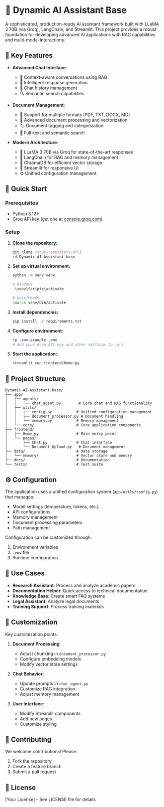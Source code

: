 # 🤖 Dynamic AI Assistant Base

A sophisticated, production-ready AI assistant framework built with LLaMA 3 70B (via Groq), LangChain, and Streamlit. This project provides a robust foundation for developing advanced AI applications with RAG capabilities and multi-modal interactions.

## 🌟 Key Features

- **Advanced Chat Interface**:
  - 💬 Context-aware conversations using RAG
  - 🧠 Intelligent response generation
  - 📝 Chat history management
  - 🔍 Semantic search capabilities

- **Document Management**:
  - 📄 Support for multiple formats (PDF, TXT, DOCX, MD)
  - 🔄 Advanced document processing and vectorization
  - 🏷️ Document tagging and categorization
  - 🔎 Full-text and semantic search

- **Modern Architecture**:
  - 🚀 LLaMA 3 70B via Groq for state-of-the-art responses
  - 🔗 LangChain for RAG and memory management
  - 💾 ChromaDB for efficient vector storage
  - 🎯 Streamlit for responsive UI
  - ⚙️ Unified configuration management

## 🚀 Quick Start

### Prerequisites

- Python 3.12+
- Groq API key (get one at [console.groq.com](https://console.groq.com))

### Setup

1. **Clone the repository:**
   ```bash
   git clone [your-repository-url]
   cd Dynamic-AI-Assistant-base
   ```

2. **Set up virtual environment:**
   ```bash
   python -m venv venv
   
   # Windows
   .\venv\Scripts\activate
   
   # Unix/MacOS
   source venv/bin/activate
   ```

3. **Install dependencies:**
   ```bash
   pip install -r requirements.txt
   ```

4. **Configure environment:**
   ```bash
   cp .env.example .env
   # Add your Groq API key and other settings to .env
   ```

5. **Start the application:**
   ```bash
   streamlit run frontend/Home.py
   ```

## 📁 Project Structure

```
Dynamic-AI-Assistant-base/
├── app/
│   ├── agents/
│   │   └── chat_agent.py        # Core chat and RAG functionality
│   ├── utils/
│   │   ├── config.py           # Unified configuration management
│   │   ├── document_processor.py # Document handling
│   │   └── memory.py           # Memory management
│   └── core/                   # Core application components
├── frontend/
│   ├── Home.py                 # Main entry point
│   └── pages/
│       ├── Chat.py             # Chat interface
│       └── Document_Upload.py   # Document management
├── data/                       # Data storage
│   └── memory/                 # Vector store and memory
├── docs/                       # Documentation
└── tests/                      # Test suite
```

## ⚙️ Configuration

The application uses a unified configuration system (`app/utils/config.py`) that manages:

- Model settings (temperature, tokens, etc.)
- API configurations
- Memory management
- Document processing parameters
- Path management

Configuration can be customized through:
1. Environment variables
2. `.env` file
3. Runtime configuration

## 🎯 Use Cases

- **Research Assistant**: Process and analyze academic papers
- **Documentation Helper**: Quick access to technical documentation
- **Knowledge Base**: Create smart FAQ systems
- **Legal Assistant**: Analyze legal documents
- **Training Support**: Process training materials

## 🔧 Customization

Key customization points:

1. **Document Processing**: 
   - Adjust chunking in `document_processor.py`
   - Configure embedding models
   - Modify vector store settings

2. **Chat Behavior**:
   - Update prompts in `chat_agent.py`
   - Customize RAG integration
   - Adjust memory management

3. **User Interface**:
   - Modify Streamlit components
   - Add new pages
   - Customize styling

## 🤝 Contributing

We welcome contributions! Please:

1. Fork the repository
2. Create a feature branch
3. Submit a pull request

## 📄 License

[Your License] - See LICENSE file for details
